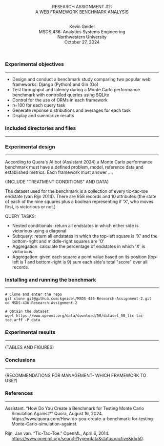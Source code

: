 <div align=center>
RESEARCH ASSIGNMENT #2:  <br>
A WEB FRAMEWORK BENCHMARK ANALYSIS
</div>
<br>

<div align=center>

Kevin Geidel <br>
MSDS 436: Analytics Systems Engineering <br>
Northwestern University <br>
October 27, 2024 <br>
</div>
<br>
</p>

### Experimental objectives

<hr>

* Design and conduct a benchmark study comparing two popular web frameworks: Django (Python) and Gin (Go)
* Test throughput and latency during a Monte Carlo performance benchmark with controlled queries using SQLite
* Control for the use of ORMs in each framework
* n=100 for each query task
* Generate reponse distributions and averages for each task
* Display and summarize results

### Included directories and files

<hr>



### Experimental design

<hr>

According to Quora's AI bot (Assistant 2024) a Monte Carlo performance benchmark must have a defined problem, model, reference data and established metrics. Each framework must answer ....

(INCLUDE "TREATMENT CONDITIONS" AND DATA)

The dataset used for the benchmark is a collection of every tic-tac-toe endstate (van Rijn 2014). There are 958 records and 10 attributes (the state of each of the nine squares plus a boolean representing if 'X', who moves first, is victorious or not.) 

QUERY TASKS:


* Nested conditionals: return all endstates in which either side is victorious using a diagonal
* Subquery: return all endstates in which the top-left square is 'X' and the bottom-right and middle-right squares are 'O'
* Aggregation: calculate the percentage of endstates in which 'X' is victorious.
* Aggregation: given each square a point value based on its position (top-left is 1 and bottom-right is 9) sum each side's total "score" over all records.


### Installing and running the benchmark

<hr>

```shell
# Clone and enter the repo
git clone git@github.com:kgeidel/MSDS-436-Research-Assignment-2.git
cd MSDS-436-Research-Assignment-2

# Obtain the dataset
wget https://www.openml.org/data/download/50/dataset_50_tic-tac-toe.arff -P data
```


### Experimental results

<hr>

(TABLES AND FIGURES)

### Conclusions

<hr>

(RECOMMENDATIONS FOR MANAGEMENT- WHICH FRAMEWORK TO USE?)

### References

<hr>

<div style="padding-left: 1.5em; text-indent: -1.5em">
Assistant. “How Do You Create a Benchmark for Testing Monte Carlo Simulation Against?” Quora, August 16, 2024. https://www.quora.com/How-do-you-create-a-benchmark-for-testing-Monte-Carlo-simulation-against. 

<br>

Rijn, Jan van. “Tic-Tac-Toe.” OpenML, April 6, 2014. https://www.openml.org/search?type=data&status=active&id=50. 


</div>